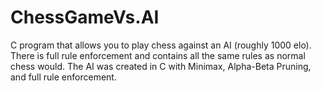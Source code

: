 # ChessGameVs.AI
C program that allows you to play chess against an AI (roughly 1000 elo). There is full rule enforcement and contains all the same rules as normal chess would. The AI was created in C with Minimax, Alpha-Beta Pruning, and full rule enforcement.
